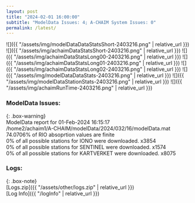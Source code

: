 ```yaml
---
layout: post
title: "2024-02-01 16:00:00"
subtitle: "ModelData Issues: 4; A-CHAIM System Issues: 0"
permalink: /latest/
---
```


![]({{ "/assets/img/modelDataDataStatsShort-2403216.png" | relative_url }})
![]({{ "/assets/img/achaimDataStatsShort-2403216.png" | relative_url }})
![]({{ "/assets/img/achaimDataStatsLong00-2403216.png" | relative_url }})
![]({{ "/assets/img/achaimDataStatsLong01-2403216.png" | relative_url }})
![]({{ "/assets/img/achaimDataStatsLong02-2403216.png" | relative_url }})
![]({{ "/assets/img/modelDataDataStats-2403216.png" | relative_url }})
![]({{ "/assets/img/modelDataStationStats-2403216.png" | relative_url }})
![]({{ "/assets/img/achaimRunTime-2403216.png" | relative_url }})


### ModelData Issues:  
  
{: .box-warning}  
 ModelData report for 01-Feb-2024 16:15:17   
 /home2/achaim1/A-CHAIM/modelData/2024/032/16/modelData.mat   
 74.0706% of RIO absoprtion values are finite   
 0% of all possible stations for IONO were downloaded. x3854   
 0% of all possible stations for SENTINEL were downloaded. x1574   
 0% of all possible stations for KARTVERKET were downloaded. x8075   
  


### Logs:  
  
{: .box-note}  
[Logs.zip]({{ "/assets/other/logs.zip" | relative_url }})  
[Log Info]({{ "/logInfo" | relative_url }})  
